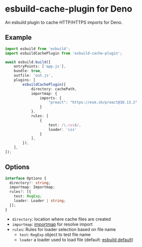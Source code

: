# esbuild-cache-plugin for Deno

An esbuild plugin to cache HTTP/HTTPS imports for Deno.

## Example

```typescript
import esbuild from 'esbuild';
import esbuildCachePlugin from 'esbuild-cache-plugin';

await esbuild.build([
    entryPoints: ['app.js'],
    bundle: true,
    outfile: 'out.js',
    plugins: [
        esbuildCachePlugin({
            directory: cachePath,
            importmap: {
                imports: {
                    "preact": "https://esm.sh/preact@10.13.2"
                }
            },
            rules: [
                {
                    test: /\.css$/,
                    loader: 'css'
                }
            ],
        }),
    ],
]);
```

## Options

```typescript
interface Options {
  directory?: string;
  importmap: Importmap;
  rules?: [{
    test: RegExp;
    loader: Loader | string;
  }];
}
```

- `directory`: location where cache files are created
- `importmap`: [importmap](https://developer.mozilla.org/en-US/docs/Web/HTML/Element/script/type/importmap) for resolve import
- `rules`: Rules for loader selection based on file name
    - `test`: `RegExp` object to test file name
    - `loader` a loader used to load file (default: [esbuild default](https://esbuild.github.io/plugins/#on-load-results))
